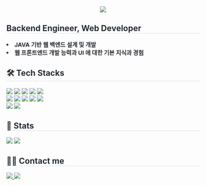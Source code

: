 <div align= "center">
    <img src="https://capsule-render.vercel.app/api?type=waving&color=0:a3cbff,100:b3bbff&height=120&text=&animation=&fontColor=000000&fontSize=70" />
</div>
<div style="text-align: left;"> 
    <h2 style="border-bottom: 1px solid #d8dee4; color: #282d33;"> Backend Engineer, Web Developer </h2>  
    <div style="font-weight: 700; font-size: 15px; text-align: left; color: #282d33;"> <li> JAVA 기반 웹 백엔드 설계 및 개발</li><li> 웹 프론트엔드 개발 능력과 UI 에 대한 기본 지식과 경험 </div> 
</div>
<div style="text-align: left;">
    <h2 style="border-bottom: 1px solid #d8dee4; color: #282d33;"> 🛠️ Tech Stacks </h2>
    <div style="margin: ; text-align: left;" "text-align: left;"> 
        <img src="https://img.shields.io/badge/Java-007396?style=for-the-badge&logo=Java&logoColor=white">
        <img src="https://img.shields.io/badge/Javascript-F7DF1E?style=for-the-badge&logo=Javascript&logoColor=white">
        <img src="https://img.shields.io/badge/MySQL-4479A1?style=for-the-badge&logo=MySQL&logoColor=white">
        <img src="https://img.shields.io/badge/Oracle-F80000?style=for-the-badge&logo=Oracle&logoColor=white">
        <img src="https://img.shields.io/badge/HTML5-E34F26?style=for-the-badge&logo=HTML5&logoColor=white">
        <br/>
        <img src="https://img.shields.io/badge/CSS3-1572B6?style=for-the-badge&logo=CSS3&logoColor=white">
        <img src="https://img.shields.io/badge/React-61DAFB?style=for-the-badge&logo=React&logoColor=white">
        <img src="https://img.shields.io/badge/Spring-6DB33F?style=for-the-badge&logo=Spring&logoColor=white">
        <img src="https://img.shields.io/badge/SpringBoot-6DB33F?style=for-the-badge&logo=SpringBoot&logoColor=white">
        <img src="https://img.shields.io/badge/ApacheTomcat-F8DC75?style=for-the-badge&logo=ApacheTomcat&logoColor=white">
        <br/>
        <img src="https://img.shields.io/badge/Jenkins-D24939?style=for-the-badge&logo=Jenkins&logoColor=white">
        <img src="https://img.shields.io/badge/jQuery-0769AD?style=for-the-badge&logo=jQuery&logoColor=white">
    </div>
</div>
<div style="text-align: left;"> 
    <h2 style="border-bottom: 1px solid #d8dee4; color: #282d33;"> 🏅 Stats </h2> 
    <div style="text-align: left;"> 
        <img src="https://github-readme-stats.vercel.app/api?username=koyulim&bg_color=60,a3cbff,b3bbff&title_color=ffffff&text_color=ffffff"/> 
        <img src="https://github-readme-stats.vercel.app/api/top-langs/?username=koyulim&layout=compact&bg_color=60,a3cbff,b3bbff&title_color=ffffff&text_color=ffffff"/> 
    </div> 
</div>
<div style="text-align: left;">
    <h2 style="border-bottom: 1px solid #d8dee4; color: #282d33;"> 🧑‍💻 Contact me </h2>
    <div style="text-align: left;"> <a href=https://koyulim.tistory.com/> <img src="https://img.shields.io/badge/Tistory-000000?style=for-the-badge&logo=Tistory&logoColor=white&link=https://koyulim.tistory.com/"> </a>
        <a href=https://right-giant-fe6.notion.site/8052884b39894a728be1b17d46f0f4c9> <img src="https://img.shields.io/badge/Notion-000000?style=for-the-badge&logo=Notion&logoColor=white&link=https://right-giant-fe6.notion.site/8052884b39894a728be1b17d46f0f4c9"> </a>
    </div> 
</div>    
    
